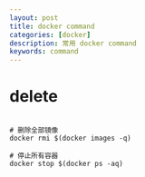 ```yaml
---
layout: post
title: docker command
categories: [docker]
description: 常用 docker command
keywords: command
---
```


# delete 

```shell

# 删除全部镜像
docker rmi $(docker images -q)

# 停止所有容器
docker stop $(docker ps -aq)

```
